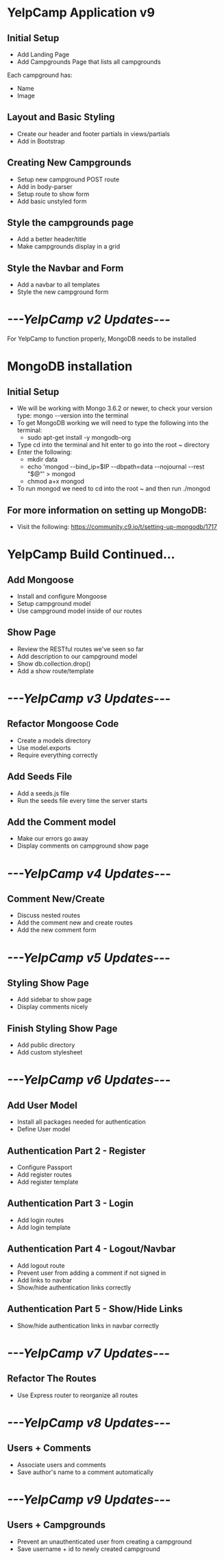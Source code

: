 # YelpCamp Application v9

## Initial Setup
* Add Landing Page
* Add Campgrounds Page that lists all campgrounds

Each campground has:
* Name
* Image

## Layout and Basic Styling
* Create our header and footer partials in views/partials
* Add in Bootstrap

## Creating New Campgrounds
* Setup new campground POST route
* Add in body-parser
* Setup route to show form 
* Add basic unstyled form

## Style the campgrounds page
* Add a better header/title
* Make campgrounds display in a grid

## Style the Navbar and Form
* Add a navbar to all templates
* Style the new campground form

# *---YelpCamp v2 Updates---*

For YelpCamp to function properly, MongoDB needs to be installed

# MongoDB installation

## Initial Setup
* We will be working with Mongo 3.6.2 or newer, to check your version type: mongo --version into the terminal
* To get MongoDB working we will need to type the following into the terminal:
    * sudo apt-get install -y mongodb-org
* Type cd into the terminal and hit enter to go into the root ~ directory
* Enter the following:
    * mkdir data
    * echo 'mongod --bind_ip=$IP --dbpath=data --nojournal --rest "$@"' > mongod
    * chmod a+x mongod
* To run mongod we need to cd into the root ~ and then run ./mongod

## For more information on setting up MongoDB:
* Visit the following: https://community.c9.io/t/setting-up-mongodb/1717

# YelpCamp Build Continued...

## Add Mongoose
* Install and configure Mongoose
* Setup campground model
* Use campground model inside of our routes

## Show Page
* Review the RESTful routes we've seen so far
* Add description to our campground model
* Show db.collection.drop()
* Add a show route/template

# *---YelpCamp v3 Updates---*

## Refactor Mongoose Code
* Create a models directory
* Use model.exports
* Require everything correctly

## Add Seeds File
* Add a seeds.js file
* Run the seeds file every time the server starts

## Add the Comment model
* Make our errors go away
* Display comments on campground show page

# *---YelpCamp v4 Updates---*

## Comment New/Create
* Discuss nested routes
* Add the comment new and create routes
* Add the new comment form

# *---YelpCamp v5 Updates---*

## Styling Show Page
* Add sidebar to show page
* Display comments nicely

## Finish Styling Show Page
* Add public directory
* Add custom stylesheet

# *---YelpCamp v6 Updates---*

## Add User Model
* Install all packages needed for authentication
* Define User model

## Authentication Part 2 - Register
* Configure Passport
* Add register routes
* Add register template

## Authentication Part 3 - Login
* Add login routes
* Add login template

## Authentication Part 4 - Logout/Navbar
* Add logout route
* Prevent user from adding a comment if not signed in
* Add links to navbar
* Show/hide authentication links correctly

## Authentication Part 5 - Show/Hide Links
* Show/hide authentication links in navbar correctly

# *---YelpCamp v7 Updates---*

## Refactor The Routes
* Use Express router to reorganize all routes

# *---YelpCamp v8 Updates---*

## Users + Comments
* Associate users and comments
* Save author's name to a comment automatically

# *---YelpCamp v9 Updates---*

## Users + Campgrounds
* Prevent an unauthenticated user from creating a campground
* Save username + id to newly created campground